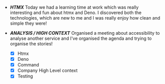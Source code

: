 - ***HTMX*** Today we had a learning time at work which was really interesting and fun about htmx and Deno. I discovered both the technologies, which are new to me and I was really enjoy how clean and simple they were!

- ***ANALYSIS / HIGH CONTEXT*** Organised a meeting about accessibility to analyse another service and I've organised the agenda and trying to organise the stories!

  - [x] Htmx 
  - [x] Deno
  - [x] Command
  - [x] Company High Level context 
  - [x] Testing
